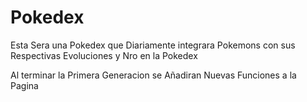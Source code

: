 # Pokedex
Esta Sera una Pokedex que Diariamente integrara Pokemons con sus Respectivas Evoluciones y Nro en la Pokedex


Al terminar la Primera Generacion se Añadiran Nuevas Funciones a la Pagina
